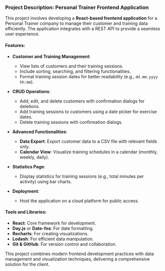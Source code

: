 ### Project Description: Personal Trainer Frontend Application

This project involves developing a **React-based frontend application** for a Personal Trainer company to manage their customer and training data efficiently. The application integrates with a REST API to provide a seamless user experience.

#### Features:
- **Customer and Training Management**:
  - View lists of customers and their training sessions.
  - Include sorting, searching, and filtering functionalities.
  - Format training session dates for better readability (e.g., `dd.mm.yyyy hh:mm`).

- **CRUD Operations**:
  - Add, edit, and delete customers with confirmation dialogs for deletions.
  - Add training sessions to customers using a date picker for exercise dates.
  - Delete training sessions with confirmation dialogs.

- **Advanced Functionalities**:
  - **Data Export**: Export customer data to a CSV file with relevant fields only.
  - **Calendar View**: Visualize training schedules in a calendar (monthly, weekly, daily).

- **Statistics Page**:
  - Display statistics for training sessions (e.g., total minutes per activity) using bar charts.

- **Deployment**:
  - Host the application on a cloud platform for public access.

#### Tools and Libraries:
- **React**: Core framework for development.
- **Day.js** or **Date-fns**: For date formatting.
- **Recharts**: For creating visualizations.
- **Lodash**: For efficient data manipulation.
- **Git & GitHub**: For version control and collaboration. 

This project combines modern frontend development practices with data management and visualization techniques, delivering a comprehensive solution for the client.
